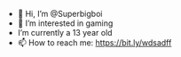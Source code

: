 - 👋 Hi, I’m @Superbigboi
- 👀 I’m interested in gaming
-  I’m currently a 13 year old
- 📫 How to reach me: https://bit.ly/wdsadff

<!---
Superbigboi/Superbigboi is a ✨ special ✨ repository because its `README.md` (this file) appears on your GitHub profile.
You can click the Preview link to take a look at your changes.
--->
